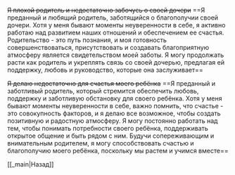 ~~Я плохой родитель и недостаточно забочусь о своей дочери~~
==Я преданный и любящий родитель, заботящийся о благополучии своей дочери. Хотя у меня бывают моменты неуверенности в себе, я активно работаю над развитием наших отношений и обеспечением ее счастья. Родительство - это путь познания, и моя готовность совершенствоваться, присутствовать и создавать благоприятную атмосферу является свидетельством моей заботы. Я могу продолжать расти как родитель и укреплять связь со своей дочерью, предлагая ей поддержку, любовь и руководство, которые она заслуживает==

~~Я делаю недостаточно для счастья моего ребёнка~~
==Я преданный и заботливый родитель, который стремится обеспечить любовь, поддержку и заботливую обстановку для своего ребёнка. Хотя у меня бывают моменты неуверенности в себе, важно помнить, что счастье - это совокупность факторов, и я делаю все возможное, чтобы создать позитивную и радостную атмосферу. Я могу постоянно работать над тем, чтобы понимать потребности своего ребёнка, поддерживать открытое общение и быть рядом с ним. Будучи сопереживающим и внимательным родителем, я могу способствовать счастью и благополучию моего ребёнка, поскольку мы растем и учимся вместе==

[[_main|Назад]]
